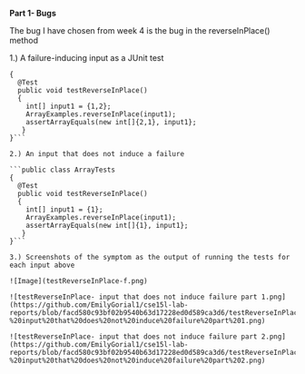 **Part 1- Bugs**

The bug I have chosen from week 4 is the bug in the reverseInPlace() method

1.) A failure-inducing input as a JUnit test

```public class ArrayTests 
{
  @Test
  public void testReverseInPlace()
  {
    int[] input1 = {1,2};
    ArrayExamples.reverseInPlace(input1);
    assertArrayEquals(new int[]{2,1}, input1};
   }
}```

2.) An input that does not induce a failure

```public class ArrayTests 
{
  @Test
  public void testReverseInPlace()
  {
    int[] input1 = {1};
    ArrayExamples.reverseInPlace(input1);
    assertArrayEquals(new int[]{1}, input1};
   }
}```

3.) Screenshots of the symptom as the output of running the tests for each input above

![Image](testReverseInPlace-f.png)

![testReverseInPlace- input that does not induce failure part 1.png](https://github.com/EmilyGorial1/cse15l-lab-reports/blob/facd580c93bf02b9540b63d17228ed0d589ca3d6/testReverseInPlace-%20input%20that%20does%20not%20induce%20failure%20part%201.png)

![testReverseInPlace- input that does not induce failure part 2.png](https://github.com/EmilyGorial1/cse15l-lab-reports/blob/facd580c93bf02b9540b63d17228ed0d589ca3d6/testReverseInPlace-%20input%20that%20does%20not%20induce%20failure%20part%202.png)



